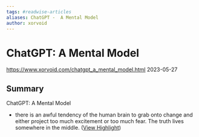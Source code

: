 ```yaml
---
tags: #readwise-articles
aliases: ChatGPT -  A Mental Model
author: xorvoid
---
```

# ChatGPT: A Mental Model

https://www.xorvoid.com/chatgpt_a_mental_model.html
2023-05-27
## Summary
ChatGPT: A Mental Model

- there is an awful tendency of the human brain to grab onto change and either project too much excitement or too much fear. The truth lives somewhere in the middle. ([View Highlight](https://read.readwise.io/read/01h1h6an4pememcj8fkrhxd17m))
